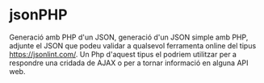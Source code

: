 # jsonPHP
Generació amb PHP d'un JSON, generació d'un JSON simple amb PHP, adjunte el JSON que podeu validar a qualsevol ferramenta online del tipus https://jsonlint.com/. Un Php d'aquest tipus el podriem utilitzar per a respondre una cridada de AJAX o per a tornar informació en alguna API web.
